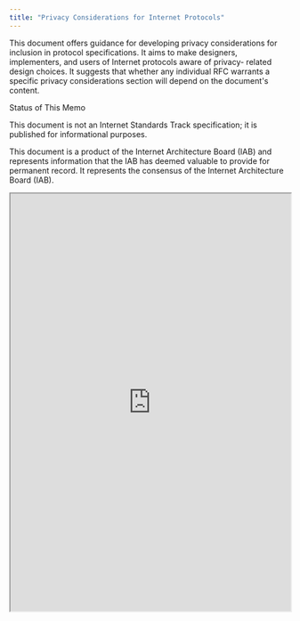 ```yaml
---
title: "Privacy Considerations for Internet Protocols"
---
```


This document offers guidance for developing privacy considerations
   for inclusion in protocol specifications.  It aims to make designers,
   implementers, and users of Internet protocols aware of privacy-
   related design choices.  It suggests that whether any individual RFC
   warrants a specific privacy considerations section will depend on the
   document's content.

Status of This Memo

   This document is not an Internet Standards Track specification; it is
   published for informational purposes.

   This document is a product of the Internet Architecture Board (IAB)
   and represents information that the IAB has deemed valuable to
   provide for permanent record.  It represents the consensus of the
   Internet Architecture Board (IAB).

<iframe height="750" width="100%" src="https://ewelton.github.io/ktest/wiki.html#Privacy%20Considerations%20for%20Internet%20Protocols"></iframe>
